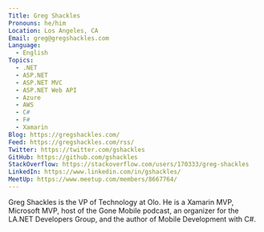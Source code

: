 ```yaml
---
Title: Greg Shackles
Pronouns: he/him
Location: Los Angeles, CA
Email: greg@gregshackles.com
Language:
  - English
Topics:
  - .NET
  - ASP.NET
  - ASP.NET MVC
  - ASP.NET Web API
  - Azure
  - AWS
  - C#
  - F#
  - Xamarin
Blog: https://gregshackles.com/
Feed: https://gregshackles.com/rss/
Twitter: https://twitter.com/gshackles
GitHub: https://github.com/gshackles
StackOverflow: https://stackoverflow.com/users/170333/greg-shackles
LinkedIn: https://www.linkedin.com/in/gshackles/
MeetUp: https://www.meetup.com/members/8667764/
---
```

Greg Shackles is the VP of Technology at Olo. He is a Xamarin MVP, Microsoft MVP, host of the Gone Mobile podcast, an organizer for the LA.NET Developers Group, and the author of Mobile Development with C#.
